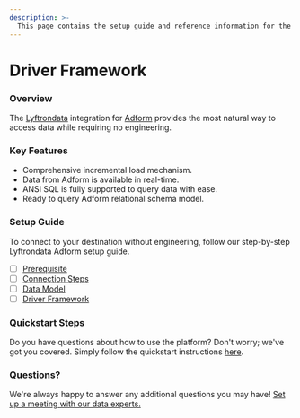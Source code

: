 ```yaml
---
description: >-
  This page contains the setup guide and reference information for the Adform source connector.
---
```


# Driver Framework

### Overview

The [Lyftrondata](https://www.lyftrondata.com/) integration for [Adform](None) provides the most natural way to access data while requiring no engineering.

### Key Features

* Comprehensive incremental load mechanism.
* Data from Adform is available in real-time.&#x20;
* ANSI SQL is fully supported to query data with ease.
* Ready to query Adform relational schema model.

### Setup Guide

To connect to your destination without engineering, follow our step-by-step Lyftrondata Adform setup guide.

* [ ] [Prerequisite](../prerequisite.md)
* [ ] [Connection Steps](../connection-steps.md)
* [ ] [Data Model](../data-model/erd.md)
* [ ] [Driver Framework](../driver-framework/)

### Quickstart Steps

Do you have questions about how to use the platform? Don't worry; we've got you covered. Simply follow the quickstart instructions [here](../driver-framework/README.md).

### Questions? <a href="#questions" id="questions"></a>

We're always happy to answer any additional questions you may have! [Set up a meeting with our data experts.](https://www.lyftrondata.com/book-a-meeting/)


